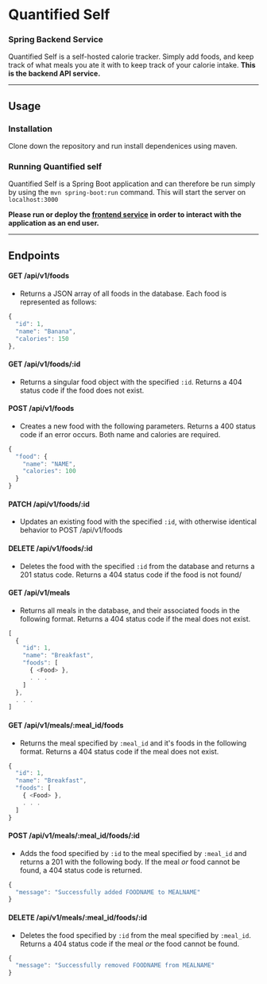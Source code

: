 # Quantified Self
### Spring Backend Service

Quantified Self is a self-hosted calorie tracker. Simply add foods, and keep track of what meals you ate it with to keep track of your calorie intake. **This is the backend API service.**

---
## Usage
### Installation

Clone down the repository and run install dependenices using maven. 

### Running Quantified self

Quantified Self is a Spring Boot application and can therefore be run simply by using the `mvn spring-boot:run` command. This will start the server on `localhost:3000`

**Please run or deploy the [frontend service](https://github.com/kolyaventuri/qs_spring_fe) in order to interact with the application as an end user.**

---
## Endpoints

#### GET /api/v1/foods
- Returns a JSON array of all foods in the database. Each food is represented as follows:
```js
{
  "id": 1,
  "name": "Banana",
  "calories": 150
},
```

#### GET /api/v1/foods/:id
- Returns a singular food object with the specified `:id`. Returns a 404 status code if the food does not exist.

#### POST /api/v1/foods
- Creates a new food with the following parameters. Returns a 400 status code if an error occurs. Both name and calories are required.
```js
{
  "food": {
    "name": "NAME",
    "calories": 100
  }
}
```

#### PATCH /api/v1/foods/:id
- Updates an existing food with the specified `:id`, with otherwise identical behavior to POST /api/v1/foods

#### DELETE /api/v1/foods/:id
- Deletes the food with the specified `:id` from the database and returns a 201 status code. Returns a 404 status code if the food is not found/

#### GET /api/v1/meals
- Returns all meals in the database, and their associated foods in the following format. Returns a 404 status code if the meal does not exist.
```js
[
  {
    "id": 1,
    "name": "Breakfast",
    "foods": [
      { <Food> },
      . . .
    ]
  },
  . . .
]
```

#### GET /api/v1/meals/:meal_id/foods
- Returns the meal specified by `:meal_id` and it's foods in the following format. Returns a 404 status code if the meal does not exist.
```js
{
  "id": 1,
  "name": "Breakfast",
  "foods": [
    { <Food> },
    . . .
  ]
}
```

#### POST /api/v1/meals/:meal_id/foods/:id
- Adds the food specified by `:id` to the meal specified by `:meal_id` and returns a 201 with the following body. If the meal _or_ food cannot be found, a 404 status code is returned.
```js
{
  "message": "Successfully added FOODNAME to MEALNAME"
}
```

#### DELETE /api/v1/meals/:meal_id/foods/:id
- Deletes the food specified by `:id` from the meal specified by `:meal_id`. Returns a 404 status code if the meal _or_ the food cannot be found.
```js
{
  "message": "Successfully removed FOODNAME from MEALNAME"
}
```
